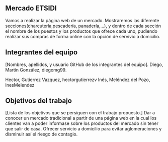 ## Mercado ETSIDI
Vamos a realizar la página web de un mercado.  Mostraremos las diferente secciones(charcutería,pescadería, panadería,...), y  dentro de cada sección  el nombre de los puestos y los productos que ofrece cada uno, pudiendo realizar sus compras de forma online con la opción de servivio a domicilio.

## Integrantes del  equipo

[Nombres, apellidos, y usuario GitHub de los integrantes del equipo].
Diego, Martín González, diegomg99.

Hector, Gutierrez Vazquez,  hectorgutierrezv
Inés, Meléndez del Pozo, InesMelendez

## Objetivos del trabajo

[Lista de los objetivos que se persiguen con el trabajo propuesto.]
Dar a conocer un mercado tradicional a partir de una página web en la cual los  clientes van a poder informase sobre los productos del  mercado sin tener que salir de casa.
Ofrecer servicio a domicilio para evitar aglomeraciones y disminuir así el riesgo de contagio.
